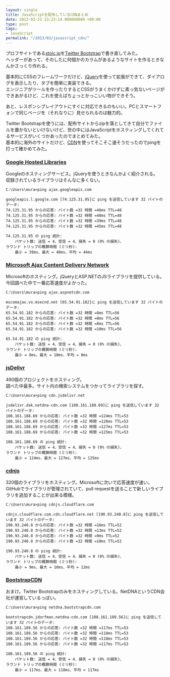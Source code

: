 ```yaml
---
layout: single
title: JavaScriptを配布しているCDNまとめ
date: 2013-03-21 23:23:14.000000000 +09:00
type: post
tags:
- JavaScript
permalink: "/2013/03/javascript_cdn/"
---
```

プロフサイトである[stoic.jp](http://stoic.jp/)を[Twitter Bootstrap](http://twitter.github.com/bootstrap/)で書き直してみた。<br />
ヘッダーがあって、そのしたに何個かのカラムがあるようなサイトを作るときなんかさっくり作れる。

基本的にCSSのフレームワークだけど、[jQuery](http://jquery.com/)を使って拡張ができて、ダイアログを表示したり、タブを簡単に実装できる。<br />
エンジニアがツールを作ったりするとCSSがうまくかけずに素っ気ないページができあがるけど、これを使えばちょっとかっこいい物ができそう。

あと、レスポンシブレイアウトにすぐに対応できるのもいい。PCとスマートフォンで同じページを（それなりに）見せられるのは魅力的。

Twitter Bootstrapを使うには、配布サイトからzipを落としてきて自分でファイルを置かないといけないけど、世の中にはJavaScriptをホスティングしてくれてるサービスがいくつかあったのでまとめてみた。<br />
基本的に海外のサイトだけど、[CDN](http://e-words.jp/w/CDN.html)を使ってそこそこ速そうだったのでpingを打って確かめてみた。

### [Google Hosted Libraries](https://developers.google.com/speed/libraries/)
Googleのホスティングサービス。jQueryを使うときなんかよく紹介される。<br />
収録されているライブラリはそんなに多くない。

```
C:\Users\mura>ping ajax.googleapis.com

googleapis.l.google.com [74.125.31.95]に ping を送信しています 32 バイトのデータ:
74.125.31.95 からの応答: バイト数 =32 時間 =46ms TTL=48
74.125.31.95 からの応答: バイト数 =32 時間 =48ms TTL=48
74.125.31.95 からの応答: バイト数 =32 時間 =39ms TTL=48
74.125.31.95 からの応答: バイト数 =32 時間 =45ms TTL=48

74.125.31.95 の ping 統計:
    パケット数: 送信 = 4、受信 = 4、損失 = 0 (0% の損失)、
ラウンド トリップの概算時間 (ミリ秒):
    最小 = 39ms、最大 = 48ms、平均 = 44ms
```

### [Microsoft Ajax Content Delivery Network](http://www.asp.net/ajaxlibrary/cdn.ashx)
Microsoftのホスティング。jQueryとASP.NETのJSライブラリを提供している。<br />
今回調べた中で一番応答速度がよかった。

```
C:\Users\mura>ping ajax.aspnetcdn.com

mscomajax.vo.msecnd.net [65.54.91.182]に ping を送信しています 32 バイトのデータ:
65.54.91.182 からの応答: バイト数 =32 時間 =8ms TTL=56
65.54.91.182 からの応答: バイト数 =32 時間 =8ms TTL=56
65.54.91.182 からの応答: バイト数 =32 時間 =8ms TTL=56
65.54.91.182 からの応答: バイト数 =32 時間 =10ms TTL=56

65.54.91.182 の ping 統計:
    パケット数: 送信 = 4、受信 = 4、損失 = 0 (0% の損失)、
ラウンド トリップの概算時間 (ミリ秒):
    最小 = 8ms、最大 = 10ms、平均 = 8ms
```

### [jsDelivr](http://www.jsdelivr.com/)
490個のプロジェクトをホスティング。<br />
調べた中最多。サイト内の検索システムをつかってライブラリを探す。

```
C:\Users\mura>ping cdn.jsdelivr.net

jsdelivr.dak.netdna-cdn.com [108.161.188.69]に ping を送信しています 32 バイトのデータ:
108.161.188.69 からの応答: バイト数 =32 時間 =124ms TTL=53
108.161.188.69 からの応答: バイト数 =32 時間 =126ms TTL=53
108.161.188.69 からの応答: バイト数 =32 時間 =127ms TTL=53
108.161.188.69 からの応答: バイト数 =32 時間 =125ms TTL=53

108.161.188.69 の ping 統計:
    パケット数: 送信 = 4、受信 = 4、損失 = 0 (0% の損失)、
ラウンド トリップの概算時間 (ミリ秒):
    最小 = 124ms、最大 = 127ms、平均 = 125ms
```

### [cdnjs](http://cdnjs.com/)
320個のライブラリをホスティング。Microsoftに次いで応答速度が速い。<br />
GitHubでライブラリが管理されていて、pull requestを送ることで新しいライブラリを追加することが出来る模様。

```
C:\Users\mura>ping cdnjs.cloudflare.com

cdnjs.cloudflare.com.cdn.cloudflare.net [190.93.240.8]に ping を送信しています 32 バイトのデータ:
190.93.240.8 からの応答: バイト数 =32 時間 =16ms TTL=52
190.93.240.8 からの応答: バイト数 =32 時間 =13ms TTL=52
190.93.240.8 からの応答: バイト数 =32 時間 =9ms TTL=52
190.93.240.8 からの応答: バイト数 =32 時間 =10ms TTL=52

190.93.240.8 の ping 統計:
    パケット数: 送信 = 4、受信 = 4、損失 = 0 (0% の損失)、
ラウンド トリップの概算時間 (ミリ秒):
    最小 = 9ms、最大 = 16ms、平均 = 12ms
```

### [BootstrapCDN](http://www.bootstrapcdn.com/)
おまけ。Twitter Bootstrapのみをホスティングしている。NetDNAというCDN会社が運営しているっぽい。

```
C:\Users\mura>ping netdna.bootstrapcdn.com

bootstrapcdn.jdorfman.netdna-cdn.com [108.161.189.56]に ping を送信しています 32 バイトのデータ:
108.161.189.56 からの応答: バイト数 =32 時間 =117ms TTL=53
108.161.189.56 からの応答: バイト数 =32 時間 =118ms TTL=53
108.161.189.56 からの応答: バイト数 =32 時間 =118ms TTL=53
108.161.189.56 からの応答: バイト数 =32 時間 =117ms TTL=53

108.161.189.56 の ping 統計:
    パケット数: 送信 = 4、受信 = 4、損失 = 0 (0% の損失)、
ラウンド トリップの概算時間 (ミリ秒):
    最小 = 117ms、最大 = 118ms、平均 = 117ms
```
